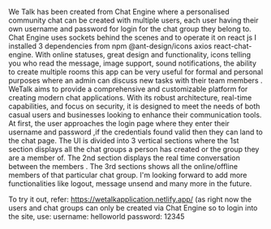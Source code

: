 We Talk has been created from Chat Engine where a personalised community chat can be created with multiple users,
each user having their own username and password for login for the chat group they belong to. Chat Engine uses sockets behind 
the scenes and to operate it on react js I installed 3 dependencies from npm @ant-design/icons axios react-chat-engine. With online 
statuses, great design and functionality, icons telling you who read the message, image support, sound notifications, the ability to create multiple rooms 
this app can be very useful for formal and personal purposes where an admin can discuss new tasks with their team members . WeTalk aims to provide a comprehensive 
and customizable platform for creating modern chat applications. With its robust architecture, real-time capabilities, and focus on security, it is designed 
to meet the needs of both casual users and businesses looking to enhance their communication tools. At first, the user approaches the login page where they
enter their username and password ,if the credentials found valid then they can land to the chat page. The UI is divided into 3 vertical sections where 
the 1st section displays all the chat groups a person has created or the group they are a member of. The 2nd section displays the real time conversation
between the members . The 3rd sections shows all the online/offline members of that particular chat group. I'm looking forward to add more functionalities 
like logout, message unsend and many more in the future.

To try it out, refer: https://wetalkapplication.netlify.app/ (as right now the users and chat groups can only be created via Chat Engine so to login into 
the site, use: username: helloworld password: 12345
